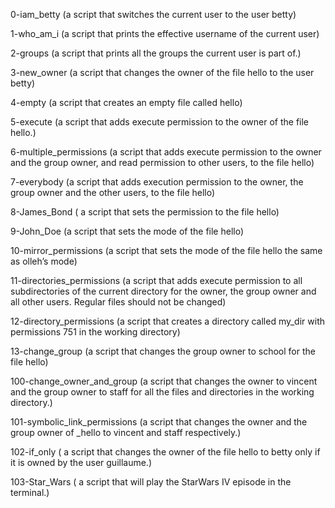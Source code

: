 0-iam_betty
(a script that switches the current user to the user betty)

1-who_am_i
(a script that prints the effective username of the current user)

2-groups
(a script that prints all the groups the current user is part of.)

3-new_owner
(a script that changes the owner of the file hello to the user betty)

4-empty
(a script that creates an empty file called hello)

5-execute
(a script that adds execute permission to the owner of the file hello.)

6-multiple_permissions
(a script that adds execute permission to the owner and the group owner, and read permission to other users, to the file hello)

7-everybody
(a script that adds execution permission to the owner, the group owner and the other users, to the file hello)

8-James_Bond
( a script that sets the permission to the file hello)

9-John_Doe
(a script that sets the mode of the file hello)

10-mirror_permissions
(a script that sets the mode of the file hello the same as olleh’s mode)

11-directories_permissions
(a script that adds execute permission to all subdirectories of the current directory for the owner, the group owner and all other users. Regular files should not be changed)

12-directory_permissions
(a script that creates a directory called my_dir with permissions 751 in the working directory)

13-change_group
(a script that changes the group owner to school for the file hello)

100-change_owner_and_group
(a script that changes the owner to vincent and the group owner to staff for all the files and directories in the working directory.)

101-symbolic_link_permissions
(a script that changes the owner and the group owner of _hello to vincent and staff respectively.)

102-if_only
( a script that changes the owner of the file hello to betty only if it is owned by the user guillaume.)

103-Star_Wars
( a script that will play the StarWars IV episode in the terminal.)
